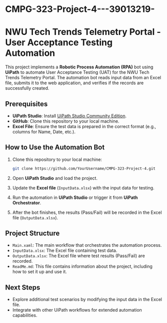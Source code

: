 # CMPG-323-Project-4---39013219-

# NWU Tech Trends Telemetry Portal - User Acceptance Testing Automation

This project implements a **Robotic Process Automation (RPA)** bot using **UiPath** to automate User Acceptance Testing (UAT) for the NWU Tech Trends Telemetry Portal. The automation bot reads input data from an Excel file, submits it to the web application, and verifies if the records are successfully created.

## Prerequisites

- **UiPath Studio**: Install [UiPath Studio Community Edition](https://www.uipath.com/community).
- **GitHub**: Clone this repository to your local machine.
- **Excel File**: Ensure the test data is prepared in the correct format (e.g., columns for Name, Date, etc.).

## How to Use the Automation Bot

1. Clone this repository to your local machine:
    ```bash
    git clone https://github.com/YourUsername/CMPG-323-Project-4.git
    ```

2. Open **UiPath Studio** and load the project.

3. Update the **Excel file** (`InputData.xlsx`) with the input data for testing.

4. Run the automation in **UiPath Studio** or trigger it from **UiPath Orchestrator**.

5. After the bot finishes, the results (Pass/Fail) will be recorded in the Excel file (`OutputData.xlsx`).

## Project Structure

- `Main.xaml`: The main workflow that orchestrates the automation process.
- `InputData.xlsx`: The Excel file containing test data.
- `OutputData.xlsx`: The Excel file where test results (Pass/Fail) are recorded.
- `ReadMe.md`: This file contains information about the project, including how to set it up and use it.

## Next Steps

- Explore additional test scenarios by modifying the input data in the Excel file.
- Integrate with other UiPath workflows for extended automation capabilities.
